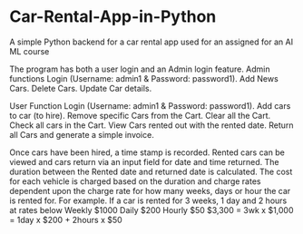 # Car-Rental-App-in-Python
A simple Python backend for a car rental app used for an assigned for an AI ML course

The program has both a user login and an Admin login feature.
Admin functions 
Login (Username: admin1 & Password: password1).
Add News Cars.
Delete Cars.
Update Car details.

User Function 
Login (Username: admin1 & Password: password1).
Add cars to car (to hire).
Remove specific Cars from the Cart.
Clear all the Cart.
Check all cars in the Cart.
	View Cars rented out with the rented date.
	Return all Cars and generate a simple invoice.

Once cars have been hired, a time stamp is recorded. 
Rented cars can be viewed and cars return via an input field for date and time returned.
The duration between the Rented date and returned date is calculated. 
The cost for each vehicle is charged based on the duration and charge rates dependent upon the charge rate for how many weeks, days or hour the car is rented for. 
For example.
If a car is rented for 3 weeks, 1 day and 2 hours at rates below
Weekly $1000
Daily $200
Hourly $50
$3,300  = 3wk x $1,000 = 1day x $200 + 2hours x $50 

